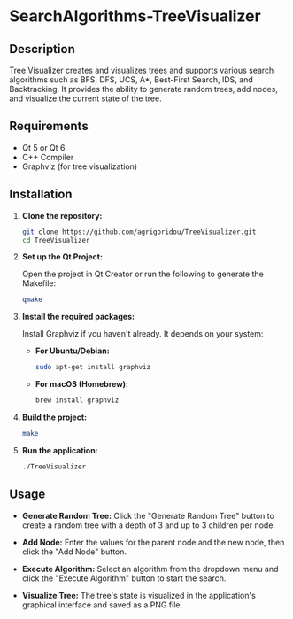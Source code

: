 # SearchAlgorithms-TreeVisualizer


## Description

Tree Visualizer creates and visualizes trees and supports various search algorithms such as BFS, DFS, UCS, A*, Best-First Search, IDS, and Backtracking. It provides the ability to generate random trees, add nodes, and visualize the current state of the tree.

## Requirements

- Qt 5 or Qt 6
- C++ Compiler
- Graphviz (for tree visualization)

## Installation

1. **Clone the repository:**

    ```sh
    git clone https://github.com/agrigoridou/TreeVisualizer.git
    cd TreeVisualizer
    ```

2. **Set up the Qt Project:**

    Open the project in Qt Creator or run the following to generate the Makefile:

    ```sh
    qmake
    ```

3. **Install the required packages:**

    Install Graphviz if you haven't already. It depends on your system:

    - **For Ubuntu/Debian:**

        ```sh
        sudo apt-get install graphviz
        ```

    - **For macOS (Homebrew):**

        ```sh
        brew install graphviz
        ```

4. **Build the project:**

    ```sh
    make
    ```

5. **Run the application:**

    ```sh
    ./TreeVisualizer
    ```

## Usage

- **Generate Random Tree:** Click the "Generate Random Tree" button to create a random tree with a depth of 3 and up to 3 children per node.

- **Add Node:** Enter the values for the parent node and the new node, then click the "Add Node" button.

- **Execute Algorithm:** Select an algorithm from the dropdown menu and click the "Execute Algorithm" button to start the search.

- **Visualize Tree:** The tree's state is visualized in the application's graphical interface and saved as a PNG file.
